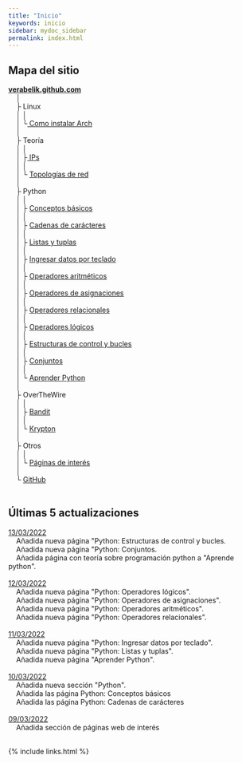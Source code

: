 ```yaml
---
title: "Inicio"
keywords: inicio
sidebar: mydoc_sidebar
permalink: index.html
---
```


## Mapa del sitio
<link href="css/miEstilo.css" rel="stylesheet" type="text/css">
<div id="tree">
<u><b>verabelik.github.com</b></u><br/>
&nbsp;&nbsp;&nbsp;&nbsp;│<br/>
&nbsp;&nbsp;&nbsp;&nbsp;├ Linux<br/>
&nbsp;&nbsp;&nbsp;&nbsp;│&nbsp;│<br/>
&nbsp;&nbsp;&nbsp;&nbsp;│&nbsp;└<a href="https://verabelik.github.io/mydoc_instalarArch.html"> Como instalar Arch</a><br/>
&nbsp;&nbsp;&nbsp;&nbsp;│<br/>
&nbsp;&nbsp;&nbsp;&nbsp;├ Teoría<br/>
&nbsp;&nbsp;&nbsp;&nbsp;│&nbsp;│<br/>
&nbsp;&nbsp;&nbsp;&nbsp;│&nbsp;├<a href="https://verabelik.github.io/mydoc_teoria_IP.html"> IPs</a><br/>
&nbsp;&nbsp;&nbsp;&nbsp;│&nbsp;│<br/>
&nbsp;&nbsp;&nbsp;&nbsp;│&nbsp;└ <a href="https://verabelik.github.io/mydoc_otw_krypton.html">Topologías de red</a><br/>
&nbsp;&nbsp;&nbsp;&nbsp;│<br/>
&nbsp;&nbsp;&nbsp;&nbsp;├ Python<br/>
&nbsp;&nbsp;&nbsp;&nbsp;│&nbsp;│<br/>
&nbsp;&nbsp;&nbsp;&nbsp;│&nbsp;├ <a href="https://verabelik.github.io/mydoc_python_basico.html">Conceptos básicos</a><br/>
&nbsp;&nbsp;&nbsp;&nbsp;│&nbsp;│<br/>
&nbsp;&nbsp;&nbsp;&nbsp;│&nbsp;├ <a href="https://verabelik.github.io/mydoc_python_cadenas.html">Cadenas de carácteres</a><br/>
&nbsp;&nbsp;&nbsp;&nbsp;│&nbsp;│<br/>
&nbsp;&nbsp;&nbsp;&nbsp;│&nbsp;├ <a href="https://verabelik.github.io/mydoc_python_listas_tuplas.html">Listas y tuplas</a><br/>
&nbsp;&nbsp;&nbsp;&nbsp;│&nbsp;│<br/>
&nbsp;&nbsp;&nbsp;&nbsp;│&nbsp;├ <a href="https://verabelik.github.io/mydoc_python_datos_teclado.html">Ingresar datos por teclado</a><br/>
&nbsp;&nbsp;&nbsp;&nbsp;│&nbsp;│<br/>
&nbsp;&nbsp;&nbsp;&nbsp;│&nbsp;├ <a href="https://verabelik.github.io/mydoc_python_operadores_aritmeticos.html">Operadores aritméticos</a><br/>
&nbsp;&nbsp;&nbsp;&nbsp;│&nbsp;│<br/>
&nbsp;&nbsp;&nbsp;&nbsp;│&nbsp;├ <a href="https://verabelik.github.io/mydoc_python_operadores_asignaciones.html">Operadores de asignaciones</a><br/>
&nbsp;&nbsp;&nbsp;&nbsp;│&nbsp;│<br/>
&nbsp;&nbsp;&nbsp;&nbsp;│&nbsp;├ <a href="https://verabelik.github.io/mydoc_python_operadores_relacionales.html">Operadores relacionales</a><br/>
&nbsp;&nbsp;&nbsp;&nbsp;│&nbsp;│<br/>
&nbsp;&nbsp;&nbsp;&nbsp;│&nbsp;├ <a href="https://verabelik.github.io/mydoc_python_operadores_logicos.html">Operadores lógicos</a><br/>
&nbsp;&nbsp;&nbsp;&nbsp;│&nbsp;│<br/>
&nbsp;&nbsp;&nbsp;&nbsp;│&nbsp;├ <a href="https://verabelik.github.io/mydoc_python_estructuras_control.html">Estructuras de control y bucles</a><br/>
&nbsp;&nbsp;&nbsp;&nbsp;│&nbsp;│<br/>
&nbsp;&nbsp;&nbsp;&nbsp;│&nbsp;├ <a href="https://verabelik.github.io/mydoc_python_conjuntos.html">Conjuntos</a><br/>
&nbsp;&nbsp;&nbsp;&nbsp;│&nbsp;│<br/>
&nbsp;&nbsp;&nbsp;&nbsp;│&nbsp;└ <a href="https://verabelik.github.io/mydoc_python_aprender.html">Aprender Python</a><br/>
&nbsp;&nbsp;&nbsp;&nbsp;│<br/>
&nbsp;&nbsp;&nbsp;&nbsp;├ OverTheWire<br/>
&nbsp;&nbsp;&nbsp;&nbsp;│&nbsp;│<br/>
&nbsp;&nbsp;&nbsp;&nbsp;│&nbsp;├ <a href="https://verabelik.github.io/mydoc_otw_bandit.html">Bandit</a><br/>
&nbsp;&nbsp;&nbsp;&nbsp;│&nbsp;│<br/>
&nbsp;&nbsp;&nbsp;&nbsp;│&nbsp;└ <a href="https://verabelik.github.io/mydoc_otw_krypton.html">Krypton</a><br/>
&nbsp;&nbsp;&nbsp;&nbsp;│<br/>
&nbsp;&nbsp;&nbsp;&nbsp;├ Otros<br/>
&nbsp;&nbsp;&nbsp;&nbsp;│&nbsp;│<br/>
&nbsp;&nbsp;&nbsp;&nbsp;│&nbsp;└ <a href="https://verabelik.github.io/mydoc_otros_paginas_interes.html">Páginas de interés</a><br/>
&nbsp;&nbsp;&nbsp;&nbsp;│<br/>
&nbsp;&nbsp;&nbsp;&nbsp;└ <a href="https://github.com/Verabelik">GitHub</a><br/>
</div><br/>

## Últimas 5 actualizaciones
<u>13/03/2022</u><br/>
&nbsp;&nbsp;&nbsp;&nbsp;Añadida nueva página "Python: Estructuras de control y bucles.<br/>
&nbsp;&nbsp;&nbsp;&nbsp;Añadida nueva página "Python: Conjuntos.<br/>
&nbsp;&nbsp;&nbsp;&nbsp;Añadida página con teoría sobre programación python a "Aprende python".<br/><br/>
<u>12/03/2022</u><br/>
&nbsp;&nbsp;&nbsp;&nbsp;Añadida nueva página "Python: Operadores lógicos".<br/>
&nbsp;&nbsp;&nbsp;&nbsp;Añadida nueva página "Python: Operadores de asignaciones".<br/>
&nbsp;&nbsp;&nbsp;&nbsp;Añadida nueva página "Python: Operadores aritméticos".<br/>
&nbsp;&nbsp;&nbsp;&nbsp;Añadida nueva página "Python: Operadores relacionales".<br/><br/>
<u>11/03/2022</u><br/>
&nbsp;&nbsp;&nbsp;&nbsp;Añadida nueva página "Python: Ingresar datos por teclado".<br/>
&nbsp;&nbsp;&nbsp;&nbsp;Añadida nueva página "Python: Listas y tuplas".<br/>
&nbsp;&nbsp;&nbsp;&nbsp;Añadida nueva página "Aprender Python".<br/><br/>
<u>10/03/2022</u><br/>
&nbsp;&nbsp;&nbsp;&nbsp;Añadida nueva sección "Python".<br/>
&nbsp;&nbsp;&nbsp;&nbsp;Añadida las página Python: Conceptos básicos<br/>
&nbsp;&nbsp;&nbsp;&nbsp;Añadida las página Python: Cadenas de carácteres<br/><br/>
<u>09/03/2022</u><br/>
&nbsp;&nbsp;&nbsp;&nbsp;Añadida sección de páginas web de interés<br/><br/>

{% include links.html %}
